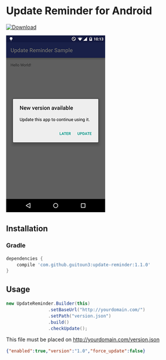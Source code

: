 Update Reminder for Android
===

[ ![Download](https://api.bintray.com/packages/guitoun3/maven/update-reminder/images/download.svg) ](https://bintray.com/guitoun3/maven/update-reminder/_latestVersion)


![Sample](sample/images/screenshot.png "Sample")


## Installation

### Gradle

```groovy
dependencies {
    compile 'com.github.guitoun3:update-reminder:1.1.0'
}
```

## Usage

```java
new UpdateReminder.Builder(this)
                .setBaseUrl("http://yourdomain.com/")
                .setPath("version.json")
                .build()
                .checkUpdate();
```

This file must be placed on http://yourdomain.com/version.json

```json
{"enabled":true,"version":"1.0","force_update":false}
```